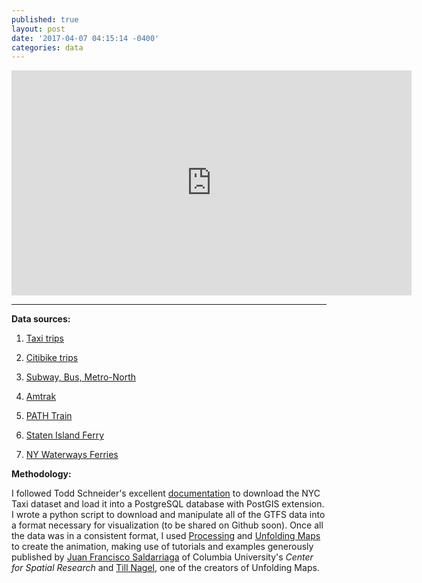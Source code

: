 ```yaml
---
published: true
layout: post
date: '2017-04-07 04:15:14 -0400'
categories: data
---
```

<iframe src="https://player.vimeo.com/video/212484620?byline=0&portrait=0" width="640" height="360" frameborder="0" webkitallowfullscreen mozallowfullscreen allowfullscreen></iframe>

-------

**Data sources:**

1) [Taxi trips](http://www.nyc.gov/html/tlc/html/about/trip_record_data.shtml)

2) [Citibike trips](https://www.citibikenyc.com/system-data)

3) [Subway, Bus, Metro-North](http://web.mta.info/developers/developer-data-terms.html#data)

4) [Amtrak](http://www.gtfs-data-exchange.com/agency/amtrak/)

5) [PATH Train](http://data.trilliumtransit.com/gtfs/path-nj-us/)

6) [Staten Island Ferry](https://data.cityofnewyork.us/Transportation/Staten-Island-Ferry-Schedule-GTFS-/mwxp-krtu)

7) [NY Waterways Ferries](https://github.com/BetaNYC/NY-Waterways-GTFS-data)


**Methodology:**

I followed Todd Schneider's excellent [documentation](https://github.com/toddwschneider/nyc-taxi-data) to download the NYC Taxi dataset and load it into a PostgreSQL database with PostGIS extension. I wrote a python script to download and manipulate all of the GTFS data into a format necessary for visualization (to be shared on Github soon). Once all the data was in a consistent format, I used [Processing](processing.org) and [Unfolding Maps](http://unfoldingmaps.org/) to create the animation, making use of tutorials and examples generously published by [Juan Francisco Saldarriaga](https://github.com/juanfrans-courses/DataScienceSocietyWorkshop) of Columbia University's *Center for Spatial Research* and [Till Nagel](http://unfoldingmaps.org/tutorials/), one of the creators of Unfolding Maps.
